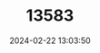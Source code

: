 ---
title: "13583"
category: "Mirounga leonina"
draft: false
date: 2024-02-22 13:03:50
languages:
  English: ["South Atlantic Elephant-seal", "Southern Elephant-seal", "Southern Elephant Seal"]
  Spanish; Castilian: ["Elefante Marino del Sur"]
  French: ["Eléphant de mer Austral", "Eléphant de mer du sud"]
  Afrikaans: ["Suidelike Olifantrob"]
---
